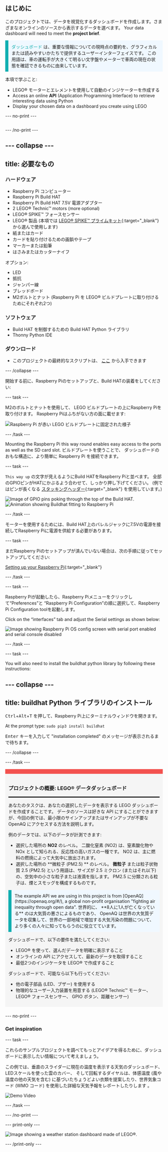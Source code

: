 ## はじめに

このプロジェクトでは、データを視覚化するダッシュボードを作成します。さまざまなオンラインのソースから表示するデータを選べます。 Your data dashboard will need to meet the **project brief**.

<p style="border-left: solid; border-width:10px; border-color: #0faeb0; background-color: aliceblue; padding: 10px;">
<span style="color: #0faeb0">ダッシュボード</span> は、重要な情報についての現時点の要約を、グラフィカルまたは読みやすいかたちで提供するユーザーインターフェイスです。 この用語は、車の運転手が大きくて明るい文字盤やメーターで車両の現在の状態を確認できるものに由来しています。</p>

本項で学ぶこと:
+ LEGO® モーターとエレメントを使用して自動のインジケーターを作成する
+ Access an online **API** (Application Programming Interface) to retrieve interesting data using Python
+ Display your chosen data on a dashboard you create using LEGO

--- no-print ---

<div style="display: flex; flex-wrap: wrap">
<div style="flex-basis: 200px; flex-grow: 1">

--- /no-print ---


--- collapse ---
---
title: 必要なもの
---
### ハードウェア

+ Raspberry Pi コンピューター
+ Raspberry Pi Build HAT
+ Raspberry Pi Build HAT 7.5V 電源アダプター
+ 2 LEGO® Technic™ motors (more optional)
+ LEGO® SPIKE™ フォースセンサー
+ LEGO® 製品 (本項では [LEGO® SPIKE™ プライムキット](https://education.lego.com/en-gb/product/spike-prime){:target="_blank"} から選んで使用します)
+ 紙またはカード
+ カードを貼り付けるための画鋲やテープ
+ マーカーまたは鉛筆
+ はさみまたはカッターナイフ

オプション:
+ LED
+ 抵抗
+ ジャンパー線
+ ブレッドボード
+ M2ボルトとナット (Raspberry Pi を LEGO® ビルドプレートに取り付けるためにそれぞれ2つ)

### ソフトウェア

+ Build HAT を制御するための Build HAT Python ライブラリ
+ Thonny Python IDE

### ダウンロード

+ このプロジェクトの最終的なスクリプトは、 [ここ]((https://rpf.io/p/en/lego-data-dash-go){:target="_blank"}) から入手できます

--- /collapse ---

開始する前に、Raspberry Piのセットアップと、Build HATの装着をしてください:

--- task ---

M2のボルトとナットを使用して、 LEGO ビルドプレートの上にRaspberry Piを取り付けます。 Raspberry Piはふちがない方の面に載せます:

 ![Raspberry Pi が赤い LEGO ビルドプレートに固定された様子](images/build_11.jpg)

--- /task ---

Mounting the Raspberry Pi this way round enables easy access to the ports as well as the SD card slot. ビルドプレートを使うことで、 ダッシュボードのおもな構造に、より簡単に Raspberry Pi を接続できます。

--- task ---

`This way up` の文字が見えるようにBuild HATをRaspberry Piと並べます。 全部のGPIOピンがHATにかぶるよう合わせて、しっかり押し下げてください。 (例ではピンが長くなる [スタッキングヘッダー](https://www.adafruit.com/product/2223){:target="_blank"} を使用しています。)

![Image of GPIO pins poking through the top of the Build HAT.](images/build_15.jpg) ![Animation showing Buildhat fitting to Raspberry Pi](images/haton.gif)

--- /task ---

モーターを使用するためには、Build HAT上のバレルジャックに7.5Vの電源を接続してRaspberry Piに電源を供給する必要があります。

--- task ---

まだRaspberry Piのセットアップが済んでいない場合は、次の手順に従ってセットアップしてください:

[Setting up your Raspberry Pi](https://projects.raspberrypi.org/en/projects/raspberry-pi-setting-up){:target="_blank"}

--- /task ---

--- task ---

Raspberry Piが起動したら、Raspberry Piメニューをクリックして“Preferences”と “Raspberry Pi Configuration”の順に選択して、Raspberry Pi Configuration toolを起動します。

Click on the “interfaces” tab and adjust the Serial settings as shown below:

![Image showing Raspberry Pi OS config screen with serial port enabled and serial console disabled](images/configshot.jpg)

--- /task ---

--- task ---

You will also need to install the buildhat python library by following these instructions:

--- collapse ---
---
title: buildhat Python ライブラリのインストール
---

<kbd>Ctrl</kbd>+<kbd>Alt</kbd>+<kbd>T</kbd> を押して、Raspberry Pi上にターミナルウィンドウを開きます。

At the prompt type: `sudo pip3 install buildhat`

<kbd>Enter</kbd> キーを入力して "installation completed" のメッセージが表示されるまで待ちます。

--- /collapse ---

--- /task ---


<div style="border-top: 15px solid #f3524f; background-color: whitesmoke; margin-bottom: 20px; padding: 10px;">

### プロジェクトの概要: LEGO® データダッシュボード
<hr style="border-top: 2px solid black;">

あなたのタスクは、あなたの選択したデータを表示する LEGO ダッシュボードを作成することです。 データのソースは好きな API にすることができますが、今回の例では、最小限のサインアップまたはサインアップが不要な OpenAQ にアクセスする方法を説明します。 

例のデータでは、以下のデータが計測できます:
+ 選択した場所の **NO2** のレベル。 二酸化窒素 (NO2) は、窒素酸化物や NOx として知られる、反応性の高いガスの一種です。 NO2 は、主に燃料の燃焼によって大気中に放出されます。
+ 選択した場所の **微粒子 (PM2.5) ** のレベル。 **微粒子** または粒子状物質 2.5 (PM2.5) という用語は、サイズが 2.5 ミクロン (またはそれ以下) の、空気中の小さな粒子または液滴を指します。 PM2.5 に分類される粒子は、煙とスモッグを構成するものです。


<p style="border-left: solid; border-width:10px; border-color: #0faeb0; background-color: aliceblue; padding: 10px;">The example API we are using in this project is from [OpenAQ](https://openaq.org/#/), a global non-profit organisation "fighting air inequality through open data". 世界的に、 **8人に1人が亡くなっている** のは大気質の悪さによるものであり、 OpenAQ は世界の大気質データを収集して、世界の一部地域で増加する大気汚染の問題について、より多くの人々に知ってもらうのに役立てています。 </p>


ダッシュボードで、以下の要件を満たしてください:
+ LEGO® を使って、選んだデータを明確に表示すること
+ オンラインの API にアクセスして、最新のデータを取得すること
+ 最低2つのインジケータを LEGO® で作成すること

ダッシュボードで、可能なら以下も行ってください:
+ 他の電子部品 (LED、ブザー) を使用する
+ 物理的なユーザー入力装置を用意する (LEGO® Technic™ モーター、 LEGO® フォースセンサー、 GPIO ボタン、距離センサー)
  
</div>

--- no-print ---

### Get inspiration

--- task ---

これらのサンプルプロジェクトを調べてもっとアイデアを得るために、ダッシュボードに表示したい情報について考えましょう。

この例では、垂直のスライダーに現在の温度を表示する天気のダッシュボード、LEDスケールを使った雲のカバー、 そして回転するダイヤルは、体感温度 (風や温度の他の天気を含む) に基づいたちょうどよい衣類を提案したり、世界気象コード (WMO コード) を使用した詳細な天気予報をレポートしたりします 。

![Demo Video](images/weather-dash.gif)

--- /task ---

--- /no-print ---

--- print-only ---

![Image showing a weather station dashboard made of LEGO®.](images/example-dash.jpg)

--- /print-only ---


